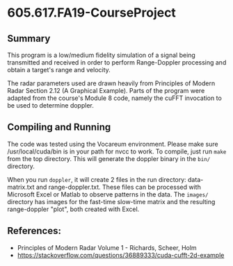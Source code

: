 # 605.617.FA19-CourseProject
## Summary
This program is a low/medium fidelity simulation of a signal being transmitted and
received in order to perform Range-Doppler processing and obtain a target's range
and velocity. 

The radar parameters used are drawn heavily from Principles of Modern Radar Section 
2.12 (A Graphical Example). Parts of the program were adapted from the course's Module 
8 code, namely the cuFFT invocation to be used to determine doppler.

## Compiling and Running
The code was tested using the Vocareum environment. Please make sure /usr/local/cuda/bin is 
in your path for nvcc to work. To compile, just run ```make``` from the top directory. This 
will generate the doppler binary in the ```bin/``` directory.

When you run ```doppler```, it will create 2 files in the run directory: data-matrix.txt 
and range-doppler.txt. These files can be processed with Microsoft Excel or Matlab to 
observe patterns in the data. The ```images/``` directory has images for the fast-time 
slow-time matrix and the resulting range-doppler "plot", both created with Excel.

## References:
  * Principles of Modern Radar Volume 1 - Richards, Scheer, Holm 
  * https://stackoverflow.com/questions/36889333/cuda-cufft-2d-example